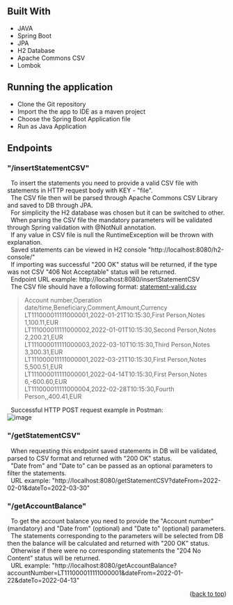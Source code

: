 ## Built With
  
* JAVA
* Spring Boot
* JPA
* H2 Database
* Apache Commons CSV
* Lombok
  
## Running the application
- Clone the Git repository
- Import the the app to IDE as a maven project
- Choose the Spring Boot Application file
- Run as Java Application
  
## Endpoints
  
### "/insertStatementCSV"  
&nbsp;&nbsp;To insert the statements you need to provide a valid CSV file with statements in HTTP request body with KEY - "file".  
&nbsp;&nbsp;The CSV file then will be parsed through Apache Commons CSV Library and saved to DB through JPA.  
&nbsp;&nbsp;For simplicity the H2 database was chosen but it can be switched to other.  
&nbsp;&nbsp;When parsing the CSV file the mandatory parameters will be validated through Spring validation with @NotNull annotation.  
&nbsp;&nbsp;If any value in CSV file is null the RuntimeException will be thrown with explanation.  
&nbsp;&nbsp;Saved statements can be viewed in H2 console "http://localhost:8080/h2-console/"  
&nbsp;&nbsp;If importing was successful "200 OK" status will be returned, if the type was not CSV "406 Not Acceptable" status will be returned.  
&nbsp;&nbsp;Endpoint URL example: http://localhost:8080/insertStatementCSV  
&nbsp;&nbsp;The CSV file should have a following format:  [statement-valid.csv](https://github.com/M0rtheus/account-management/files/10611540/statement-valid.csv)  
>Account number,Operation date/time,Beneficiary,Comment,Amount,Currency  
>LT111000011111000001,2022-01-21T10:15:30,First Person,Notes 1,100.11,EUR  
>LT111000011111000002,2022-01-01T10:15:30,Second Person,Notes 2,200.21,EUR  
>LT111000011111000003,2022-03-10T10:15:30,Third Person,Notes 3,300.31,EUR  
>LT111000011111000001,2022-03-21T10:15:30,First Person,Notes 5,500.51,EUR  
>LT111000011111000001,2022-04-14T10:15:30,First Person,Notes 6,-600.60,EUR  
>LT111000011111000004,2022-02-28T10:15:30,Fourth Person,,400.41,EUR  
  
&nbsp;&nbsp;Successful HTTP POST request example in Postman:  
![image](https://user-images.githubusercontent.com/97054828/216830688-143c9723-627c-4ce3-b97d-eb90955df79d.png)

### "/getStatementCSV"  
&nbsp;&nbsp;When requesting this endpoint saved statements in DB will be validated, parsed to CSV format and returned with "200 OK" status.  
&nbsp;&nbsp;"Date from" and "Date to" can be passed as an optional parameters to filter the statements.  
&nbsp;&nbsp;URL example: "http://localhost:8080/getStatementCSV?dateFrom=2022-02-01&dateTo=2022-03-30"  
  
### "/getAccountBalance"  
&nbsp;&nbsp;To get the account balance you need to provide the "Account number" (mandatory) and "Date from" (optional) and "Date to" (optional) parameters.  
&nbsp;&nbsp;The statements corresponding to the parameters will be selected from DB then the balance will be calculated and returned with "200 OK" status.  
&nbsp;&nbsp;Otherwise if there were no corresponding statements the "204 No Content" status will be returned.  
&nbsp;&nbsp;URL example: "http://localhost:8080/getAccountBalance?accountNumber=LT111000011111000001&dateFrom=2022-01-22&dateTo=2022-04-13"  
<p align="right">(<a href="#top">back to top</a>)</p>
